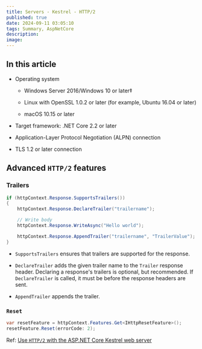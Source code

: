 ```yaml
---
title: Servers - Kestrel - HTTP/2
published: true
date: 2024-09-11 03:05:10
tags: Summary, AspNetCore
description: 
image:
---
```


## In this article

 - Operating system

   - Windows Server 2016/Windows 10 or later‡

   - Linux with OpenSSL 1.0.2 or later (for example, Ubuntu 16.04 or later)

   - macOS 10.15 or later

 - Target framework: .NET Core 2.2 or later

 - Application-Layer Protocol Negotiation (ALPN) connection

 - TLS 1.2 or later connection

## Advanced ```HTTP/2``` features

### Trailers

```csharp
if (httpContext.Response.SupportsTrailers())
{
    httpContext.Response.DeclareTrailer("trailername");	

    // Write body
    httpContext.Response.WriteAsync("Hello world");

    httpContext.Response.AppendTrailer("trailername", "TrailerValue");
}
```

 - ```SupportsTrailers``` ensures that trailers are supported for the response.

 - ```DeclareTrailer``` adds the given trailer name to the ```Trailer``` response header. Declaring a response's trailers is optional, but recommended. If ```DeclareTrailer``` is called, it must be before the response headers are sent.

 - ```AppendTrailer``` appends the trailer.

### ```Reset```

```csharp
var resetFeature = httpContext.Features.Get<IHttpResetFeature>();
resetFeature.Reset(errorCode: 2);
```

Ref: [Use ```HTTP/2``` with the ASP.NET Core Kestrel web server](https://learn.microsoft.com/en-us/aspnet/core/fundamentals/servers/kestrel/http2?view=aspnetcore-8.0)